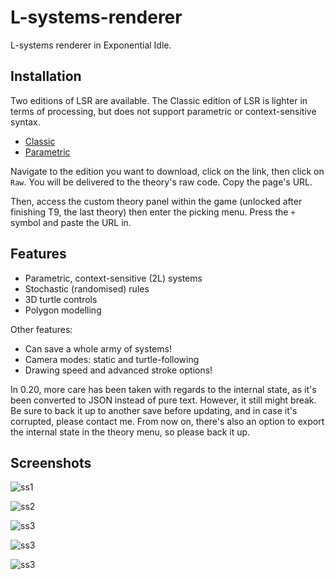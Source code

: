 # L-systems-renderer

L-systems renderer in Exponential Idle.

## Installation

Two editions of LSR are available. The Classic edition of LSR is lighter in
terms of processing, but does not support parametric or context-sensitive
syntax.

- [Classic](./classic.js)
- [Parametric](./parametric.js)

Navigate to the edition you want to download, click on the link, then click on
`Raw`. You will be delivered to the theory's raw code. Copy the page's URL.

Then, access the custom theory panel within the game (unlocked after finishing
T9, the last theory) then enter the picking menu. Press the `+` symbol and
paste the URL in.

## Features

- Parametric, context-sensitive (2L) systems
- Stochastic (randomised) rules
- 3D turtle controls
- Polygon modelling

Other features:
- Can save a whole army of systems!
- Camera modes: static and turtle-following
- Drawing speed and advanced stroke options!

In 0.20, more care has been taken with regards to the internal state, as it's
been converted to JSON instead of pure text. However, it still might break.
Be sure to back it up to another save before updating, and in case it's
corrupted, please contact me. From now on, there's also an option to export the
internal state in the theory menu, so please back it up.

## Screenshots

![ss1](screenshots/35.jpg "Lilac branch")

![ss2](screenshots/36.jpg "Sierpinski's Triangle")

![ss3](screenshots/38.jpg "Stamp stick")

![ss3](screenshots/37.jpg "LS menu")

![ss3](screenshots/39.jpg "Guide menu")
